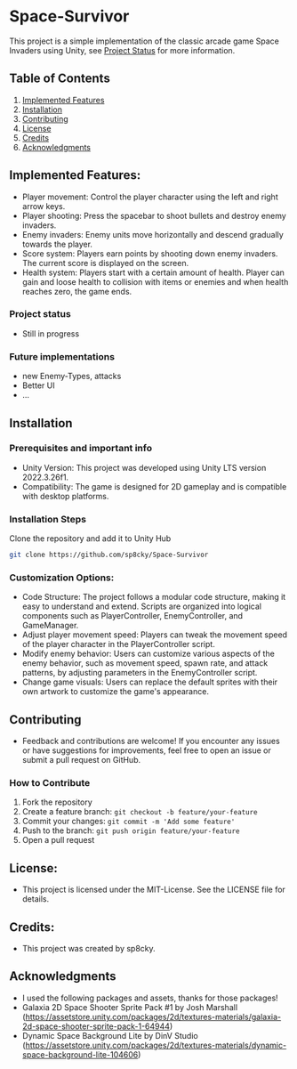 # Space-Survivor

This project is a simple implementation of the classic arcade game Space Invaders using Unity, see [Project Status](#project-status) for more information.

## Table of Contents

1. [Implemented Features](#Implemented-Features)
2. [Installation](#installation)
3. [Contributing](#contributing)
4. [License](#license)
5. [Credits](#credits)
6. [Acknowledgments](#acknowledgments)


## Implemented Features:
- Player movement: Control the player character using the left and right arrow keys.
- Player shooting: Press the spacebar to shoot bullets and destroy enemy invaders.
- Enemy invaders: Enemy units move horizontally and descend gradually towards the player. 
- Score system: Players earn points by shooting down enemy invaders. The current score is displayed on the screen.
- Health system: Players start with a certain amount of health. Player can gain and loose health to collision with items or enemies and when health reaches zero, the game ends.


### Project status
- Still in progress

### Future implementations
- new Enemy-Types, attacks
- Better UI
- ...

## Installation

### Prerequisites and important info

- Unity Version: This project was developed using Unity LTS version 2022.3.26f1.
- Compatibility: The game is designed for 2D gameplay and is compatible with desktop platforms.


### Installation Steps
Clone the repository and add it to Unity Hub
```bash
git clone https://github.com/sp8cky/Space-Survivor
```

### Customization Options:
- Code Structure: The project follows a modular code structure, making it easy to understand and extend. Scripts are organized into logical components such as PlayerController, EnemyController, and GameManager.
- Adjust player movement speed: Players can tweak the movement speed of the player character in the PlayerController script.
- Modify enemy behavior: Users can customize various aspects of the enemy behavior, such as movement speed, spawn rate, and attack patterns, by adjusting parameters in the EnemyController script.
- Change game visuals: Users can replace the default sprites with their own artwork to customize the game's appearance.

## Contributing
- Feedback and contributions are welcome! If you encounter any issues or have suggestions for improvements, feel free to open an issue or submit a pull request on GitHub.

### How to Contribute
1. Fork the repository
2. Create a feature branch: `git checkout -b feature/your-feature`
3. Commit your changes: `git commit -m 'Add some feature'`
4. Push to the branch: `git push origin feature/your-feature`
5. Open a pull request

## License:
- This project is licensed under the MIT-License. See the LICENSE file for details.

## Credits:
- This project was created by sp8cky.

## Acknowledgments
- I used the following packages and assets, thanks for those packages!
- Galaxia 2D Space Shooter Sprite Pack #1 by Josh Marshall (https://assetstore.unity.com/packages/2d/textures-materials/galaxia-2d-space-shooter-sprite-pack-1-64944)
- Dynamic Space Background Lite by DinV Studio (https://assetstore.unity.com/packages/2d/textures-materials/dynamic-space-background-lite-104606)

